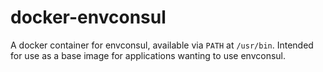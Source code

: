 docker-envconsul
================

A docker container for envconsul, available via ```PATH``` at ```/usr/bin```. Intended for use as a base image for applications wanting to use envconsul.
